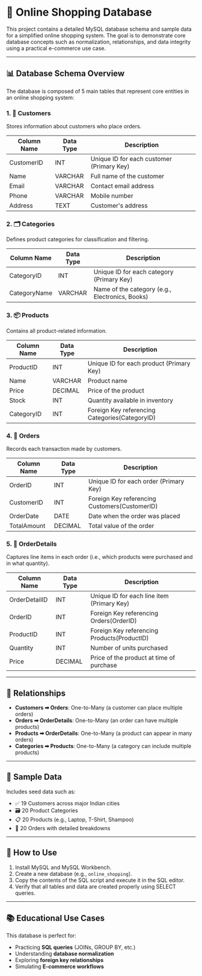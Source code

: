 
# 🛒 Online Shopping Database

This project contains a detailed MySQL database schema and sample data for a simplified online shopping system. The goal is to demonstrate core database concepts such as normalization, relationships, and data integrity using a practical e-commerce use case.

---

## 📊 Database Schema Overview

The database is composed of 5 main tables that represent core entities in an online shopping system:

### 1. 🧑 Customers

Stores information about customers who place orders.

| Column Name | Data Type | Description |
|-------------|-----------|-------------|
| CustomerID  | INT       | Unique ID for each customer (Primary Key) |
| Name        | VARCHAR   | Full name of the customer |
| Email       | VARCHAR   | Contact email address |
| Phone       | VARCHAR   | Mobile number |
| Address     | TEXT      | Customer's address |

### 2. 🗂️ Categories

Defines product categories for classification and filtering.

| Column Name   | Data Type | Description |
|---------------|-----------|-------------|
| CategoryID    | INT       | Unique ID for each category (Primary Key) |
| CategoryName  | VARCHAR   | Name of the category (e.g., Electronics, Books) |

### 3. 📦 Products

Contains all product-related information.

| Column Name | Data Type | Description |
|-------------|-----------|-------------|
| ProductID   | INT       | Unique ID for each product (Primary Key) |
| Name        | VARCHAR   | Product name |
| Price       | DECIMAL   | Price of the product |
| Stock       | INT       | Quantity available in inventory |
| CategoryID  | INT       | Foreign Key referencing Categories(CategoryID) |

### 4. 🧾 Orders

Records each transaction made by customers.

| Column Name | Data Type | Description |
|-------------|-----------|-------------|
| OrderID     | INT       | Unique ID for each order (Primary Key) |
| CustomerID  | INT       | Foreign Key referencing Customers(CustomerID) |
| OrderDate   | DATE      | Date when the order was placed |
| TotalAmount | DECIMAL   | Total value of the order |

### 5. 📑 OrderDetails

Captures line items in each order (i.e., which products were purchased and in what quantity).

| Column Name   | Data Type | Description |
|---------------|-----------|-------------|
| OrderDetailID | INT       | Unique ID for each line item (Primary Key) |
| OrderID       | INT       | Foreign Key referencing Orders(OrderID) |
| ProductID     | INT       | Foreign Key referencing Products(ProductID) |
| Quantity      | INT       | Number of units purchased |
| Price         | DECIMAL   | Price of the product at time of purchase |

---

## 🔗 Relationships

- **Customers ➡ Orders**: One-to-Many (a customer can place multiple orders)
- **Orders ➡ OrderDetails**: One-to-Many (an order can have multiple products)
- **Products ➡ OrderDetails**: One-to-Many (a product can appear in many orders)
- **Categories ➡ Products**: One-to-Many (a category can include multiple products)

---

## 🧪 Sample Data

Includes seed data such as:

- ✅ 19 Customers across major Indian cities
- 🗃️ 20 Product Categories
- 📋 20 Products (e.g., Laptop, T-Shirt, Shampoo)
- 🧾 20 Orders with detailed breakdowns

---

## 💾 How to Use

1. Install MySQL and MySQL Workbench.
2. Create a new database (e.g., `online_shopping`).
3. Copy the contents of the SQL script and execute it in the SQL editor.
4. Verify that all tables and data are created properly using SELECT queries.

---

## 📚 Educational Use Cases

This database is perfect for:

- Practicing **SQL queries** (JOINs, GROUP BY, etc.)
- Understanding **database normalization**
- Exploring **foreign key relationships**
- Simulating **E-commerce workflows**


